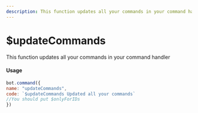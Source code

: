 ```yaml
---
description: This function updates all your commands in your command handler
---
```


# $updateCommands

This function updates all your commands in your command handler

#### Usage

```javascript
bot.command({
name: "updateCommands",
code: `$updateCommands Updated all your commands`
//You should put $onlyForIDs
})
```


